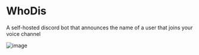 # WhoDis
A self-hosted discord bot that announces the name of a user that joins your voice channel

![image](https://user-images.githubusercontent.com/28390512/145213235-7dea6b31-0577-4c36-8887-48fee1bda8fd.png)

